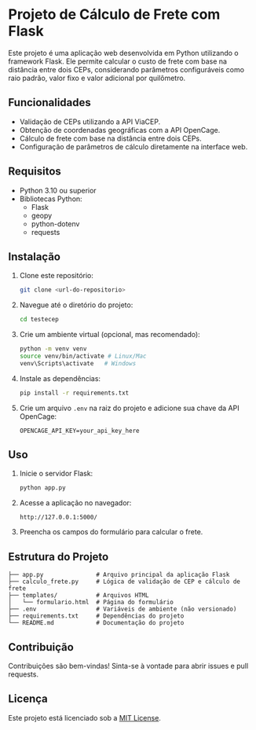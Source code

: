 # Projeto de Cálculo de Frete com Flask

Este projeto é uma aplicação web desenvolvida em Python utilizando o framework Flask. Ele permite calcular o custo de frete com base na distância entre dois CEPs, considerando parâmetros configuráveis como raio padrão, valor fixo e valor adicional por quilômetro.

## Funcionalidades

- Validação de CEPs utilizando a API ViaCEP.
- Obtenção de coordenadas geográficas com a API OpenCage.
- Cálculo de frete com base na distância entre dois CEPs.
- Configuração de parâmetros de cálculo diretamente na interface web.

## Requisitos

- Python 3.10 ou superior
- Bibliotecas Python:
  - Flask
  - geopy
  - python-dotenv
  - requests

## Instalação

1. Clone este repositório:
   ```bash
   git clone <url-do-repositorio>
   ```

2. Navegue até o diretório do projeto:
   ```bash
   cd testecep
   ```

3. Crie um ambiente virtual (opcional, mas recomendado):
   ```bash
   python -m venv venv
   source venv/bin/activate # Linux/Mac
   venv\Scripts\activate   # Windows
   ```

4. Instale as dependências:
   ```bash
   pip install -r requirements.txt
   ```

5. Crie um arquivo `.env` na raiz do projeto e adicione sua chave da API OpenCage:
   ```env
   OPENCAGE_API_KEY=your_api_key_here
   ```

## Uso

1. Inicie o servidor Flask:
   ```bash
   python app.py
   ```

2. Acesse a aplicação no navegador:
   ```
   http://127.0.0.1:5000/
   ```

3. Preencha os campos do formulário para calcular o frete.

## Estrutura do Projeto

```
├── app.py               # Arquivo principal da aplicação Flask
├── calculo_frete.py     # Lógica de validação de CEP e cálculo de frete
├── templates/           # Arquivos HTML
│   └── formulario.html  # Página do formulário
├── .env                 # Variáveis de ambiente (não versionado)
├── requirements.txt     # Dependências do projeto
└── README.md            # Documentação do projeto
```

## Contribuição

Contribuições são bem-vindas! Sinta-se à vontade para abrir issues e pull requests.

## Licença

Este projeto está licenciado sob a [MIT License](LICENSE).
